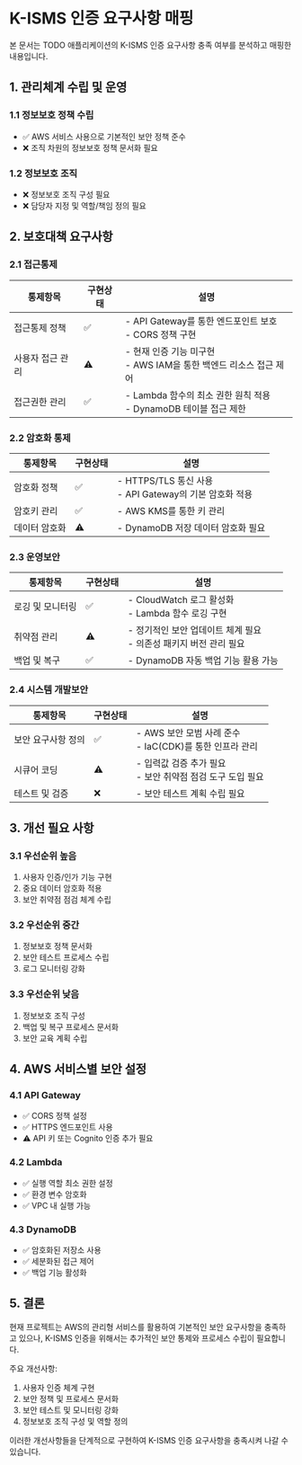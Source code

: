 # K-ISMS 인증 요구사항 매핑

본 문서는 TODO 애플리케이션의 K-ISMS 인증 요구사항 충족 여부를 분석하고 매핑한 내용입니다.

## 1. 관리체계 수립 및 운영

### 1.1 정보보호 정책 수립
- ✅ AWS 서비스 사용으로 기본적인 보안 정책 준수
- ❌ 조직 차원의 정보보호 정책 문서화 필요

### 1.2 정보보호 조직
- ❌ 정보보호 조직 구성 필요
- ❌ 담당자 지정 및 역할/책임 정의 필요

## 2. 보호대책 요구사항

### 2.1 접근통제
| 통제항목 | 구현상태 | 설명 |
|---------|----------|------|
| 접근통제 정책 | ✅ | - API Gateway를 통한 엔드포인트 보호<br>- CORS 정책 구현 |
| 사용자 접근 관리 | ⚠️ | - 현재 인증 기능 미구현<br>- AWS IAM을 통한 백엔드 리소스 접근 제어 |
| 접근권한 관리 | ✅ | - Lambda 함수의 최소 권한 원칙 적용<br>- DynamoDB 테이블 접근 제한 |

### 2.2 암호화 통제
| 통제항목 | 구현상태 | 설명 |
|---------|----------|------|
| 암호화 정책 | ✅ | - HTTPS/TLS 통신 사용<br>- API Gateway의 기본 암호화 적용 |
| 암호키 관리 | ✅ | - AWS KMS를 통한 키 관리 |
| 데이터 암호화 | ⚠️ | - DynamoDB 저장 데이터 암호화 필요 |

### 2.3 운영보안
| 통제항목 | 구현상태 | 설명 |
|---------|----------|------|
| 로깅 및 모니터링 | ✅ | - CloudWatch 로그 활성화<br>- Lambda 함수 로깅 구현 |
| 취약점 관리 | ⚠️ | - 정기적인 보안 업데이트 체계 필요<br>- 의존성 패키지 버전 관리 필요 |
| 백업 및 복구 | ✅ | - DynamoDB 자동 백업 기능 활용 가능 |

### 2.4 시스템 개발보안
| 통제항목 | 구현상태 | 설명 |
|---------|----------|------|
| 보안 요구사항 정의 | ✅ | - AWS 보안 모범 사례 준수<br>- IaC(CDK)를 통한 인프라 관리 |
| 시큐어 코딩 | ⚠️ | - 입력값 검증 추가 필요<br>- 보안 취약점 점검 도구 도입 필요 |
| 테스트 및 검증 | ❌ | - 보안 테스트 계획 수립 필요 |

## 3. 개선 필요 사항

### 3.1 우선순위 높음
1. 사용자 인증/인가 기능 구현
2. 중요 데이터 암호화 적용
3. 보안 취약점 점검 체계 수립

### 3.2 우선순위 중간
1. 정보보호 정책 문서화
2. 보안 테스트 프로세스 수립
3. 로그 모니터링 강화

### 3.3 우선순위 낮음
1. 정보보호 조직 구성
2. 백업 및 복구 프로세스 문서화
3. 보안 교육 계획 수립

## 4. AWS 서비스별 보안 설정

### 4.1 API Gateway
- ✅ CORS 정책 설정
- ✅ HTTPS 엔드포인트 사용
- ⚠️ API 키 또는 Cognito 인증 추가 필요

### 4.2 Lambda
- ✅ 실행 역할 최소 권한 설정
- ✅ 환경 변수 암호화
- ✅ VPC 내 실행 가능

### 4.3 DynamoDB
- ✅ 암호화된 저장소 사용
- ✅ 세분화된 접근 제어
- ✅ 백업 기능 활성화

## 5. 결론

현재 프로젝트는 AWS의 관리형 서비스를 활용하여 기본적인 보안 요구사항을 충족하고 있으나, 
K-ISMS 인증을 위해서는 추가적인 보안 통제와 프로세스 수립이 필요합니다.

주요 개선사항:
1. 사용자 인증 체계 구현
2. 보안 정책 및 프로세스 문서화
3. 보안 테스트 및 모니터링 강화
4. 정보보호 조직 구성 및 역할 정의

이러한 개선사항들을 단계적으로 구현하여 K-ISMS 인증 요구사항을 충족시켜 나갈 수 있습니다.
